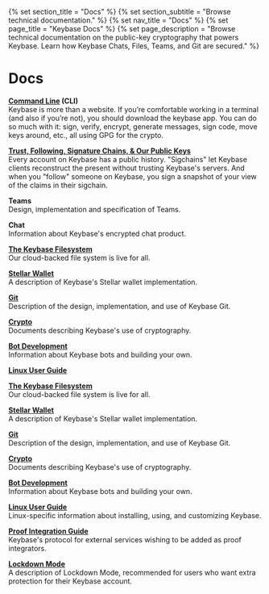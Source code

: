 {% set section_title = "Docs" %}
{% set section_subtitle = "Browse technical documentation." %}
{% set nav_title = "Docs" %}
{% set page_title = "Keybase Docs" %}
{% set page_description = "Browse technical documentation on the public-key cryptography that powers Keybase. Learn how Keybase Chats, Files, Teams, and Git are secured." %}

# Docs

**[Command Line](/docs/cli) (CLI)**      
Keybase is more than a website. If you’re comfortable working in a terminal (and also if you’re not), you should download the keybase app. You can do so much with it: sign, verify, encrypt, generate messages, sign code, move keys around, etc., all using GPG for the crypto.

**[Trust, Following, Signature Chains, & Our Public Keys](/docs/server)**      
Every account on Keybase has a public history. "Sigchains" let Keybase clients reconstruct the present without trusting Keybase's servers. And when you "follow" someone on Keybase, you sign a snapshot of your view of the claims in their sigchain.

**Teams**    
Design, implementation and specification of Teams.

**Chat**    
Information about Keybase's encrypted chat product.

**[The Keybase Filesystem](/docs/crypto/kbfs)**    
Our cloud-backed file system is live for all.

**[Stellar Wallet](/docs/server/stellar)**    
A description of Keybase's Stellar wallet implementation.

**[Git](/docs/git)**    
Description of the design, implementation, and use of Keybase Git.

**[Crypto](/docs/crypto)**    
Documents describing Keybase's use of cryptography.

**[Bot Development](/docs/bots)**    
Information about Keybase bots and building your own.

**[Linux User Guide](/docs/linux)**    

**[The Keybase Filesystem](/docs/crypto/kbfs)**  
Our cloud-backed file system is live for all.

**[Stellar Wallet](/docs/server/stellar)**  
A description of Keybase's Stellar wallet implementation.

**[Git](/docs/git)**  
Description of the design, implementation, and use of Keybase Git.

**[Crypto](/docs/crypto)**  
Documents describing Keybase's use of cryptography.

**[Bot Development](/docs/bots)**  
Information about Keybase bots and building your own.

**[Linux User Guide](/docs/linux)**  
Linux-specific information about installing, using, and customizing Keybase.

**[Proof Integration Guide](/guides/proof-integration-guide)**    
Keybase's protocol for external services wishing to be added as proof integrators.

**[Lockdown Mode](/docs/lockdown)**  
A description of Lockdown Mode, recommended for users who want extra protection for their Keybase account.
